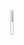 <div>
  <img src="https://cdn.jsdelivr.net/gh/devicons/devicon/icons/linux/linux-original.svg" width="10%"/>
</div>
